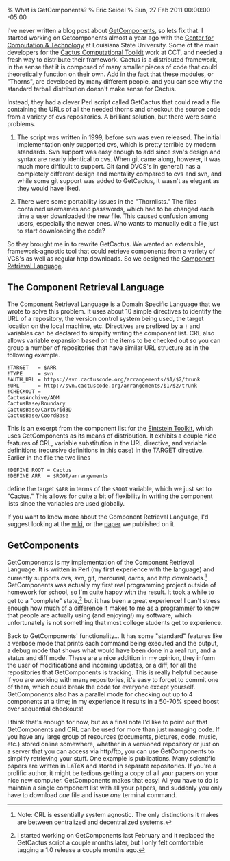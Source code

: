 % What is GetComponents?
% Eric Seidel
% Sun, 27 Feb 2011 00:00:00 -05:00

I've never written a blog post about [GetComponents][gc], so lets fix
that. I started working on Getcomponents almost a year ago with the
[Center for Computation & Technology][cct] at Louisiana State
University. Some of the main developers for the
[Cactus Computational Toolkit][cactus] work at CCT, and needed a fresh
way to distribute their framework. Cactus is a distributed framework,
in the sense that it is composed of many smaller pieces of code that
could theoretically function on their own. Add in the fact that these
modules, or "Thorns", are developed by many different people, and you
can see why the standard tarball distribution doesn't make sense for
Cactus.

[gc]: http://eseidel.org/projects/getcomponents
[cct]: http://cct.lsu.edu
[cactus]: http://cactuscode.org

Instead, they had a clever Perl script called GetCactus that could read a file
containing the URLs of all the needed thorns and checkout the source code from
a variety of cvs repositories. A brilliant solution, but there were some
problems.

1. The script was written in 1999, before svn was even released.
   The initial implementation only supported cvs, which is pretty
   terrible by modern standards. Svn support was easy enough to add since
   svn's design and syntax are nearly identical to cvs. When git came along,
   however, it was much more difficult to support. Git (and DVCS's in general)
   has a completely different design and mentality compared to cvs and svn,
   and while some git support was added to GetCactus, it wasn't as elegant as
   they would have liked.

2. There were some portability issues in the "Thornlists." The files contained
   usernames and passwords, which had to be changed each time a user
   downloaded the new file. This caused confusion among users, especially the
   newer ones. Who wants to manually edit a file just to start downloading the
   code?

So they brought me in to rewrite GetCactus. We wanted an extensible,
framework-agnostic tool that could retrieve components from a variety of
VCS's as well as regular http downloads. So we designed the
[Component Retrieval Language][crl].

[crl]: http://github.com/gridaphobe/crl/wiki/Component-Retrieval-Language

## The Component Retrieval Language

The Component Retrieval Language is a Domain Specific Language that we wrote
to solve this problem. It uses about 10 simple directives to identify the URL
of a repository, the version control system being used, the target location on
the local machine, etc. Directives are prefixed by a `!` and variables can be
declared to simplify writing the component list. CRL also allows variable
expansion based on the items to be checked out so you can group a number of
repositories that have similar URL structure as in the following example.

    !TARGET   = $ARR
    !TYPE     = svn
    !AUTH_URL = https://svn.cactuscode.org/arrangements/$1/$2/trunk
    !URL      = http://svn.cactuscode.org/arrangements/$1/$2/trunk
    !CHECKOUT =
    CactusArchive/ADM
    CactusBase/Boundary
    CactusBase/CartGrid3D
    CactusBase/CoordBase

This is an excerpt from the component list for the [Eintstein Toolkit][et],
which uses GetComponents as its means of distribution. It exhibits a couple
nice features of CRL, variable substitution in the URL directive, and variable
definitions (recursive definitions in this case) in the TARGET directive.
Earlier in the file the two lines

    !DEFINE ROOT = Cactus
    !DEFINE ARR  = $ROOT/arrangements

define the target `$ARR` in terms of the `$ROOT` variable, which we just set to
"Cactus." This allows for quite a bit of flexibility in writing the component
lists since the variables are used globally.

If you want to know more about the Component Retrieval Language, I'd suggest
looking at the [wiki][crl], or the [paper][] we published on it.

[paper]: /download/crl-tg10.pdf
[et]: http://www.einsteintoolkit.org

## GetComponents

GetComponents is my implementation of the Component Retrieval Language. It is
written in Perl (my first experience with the language) and currently supports
cvs, svn, git, mercurial, darcs, and http downloads.[^1] GetComponents was
actually my first real programming project outside of homework for school, so
I'm quite happy with the result. It took a while to get to a "complete"
state,[^2]
but it has been a great experience! I can't stress
enough how much of a difference it makes to me as a programmer to know that
people are actually using (and enjoying!) my software, which unfortunately is not
something that most college students get to experience.

[^1]: Note: CRL is essentially system agnostic. The only distinctions it makes are between centralized and decentralized systems.
[^2]: I started working on GetComponents last February and it replaced the GetCactus script a couple months later, but I only felt comfortable tagging a 1.0 release a couple months ago.

Back to GetComponents' functionality... It has some "standard" features like
a verbose mode that prints each command being executed and the output, a debug mode
that shows what would have been done in a real run, and a status and diff
mode. These are a nice addition in my opinion, they inform the user of
modifications and incoming updates, or a diff, for all the repositories that GetComponents
is tracking. This is really helpful because if you are working with many
repositories, it's easy to forget to commit one of them, which could break the
code for everyone except yourself. GetComponents also has a parallel mode for
checking out up to 4 components at a time; in my experience it results in
a 50-70% speed boost over sequential checkouts!

I think that's enough for now, but as a final note I'd like to point out that
GetComponents and CRL can be used for more than just managing code. If you
have any large group of resources (documents, pictures, code, music, etc.)
stored online somewhere, whether in a versioned repository or just on a server
that you can access via http/ftp, you can use GetComponents to simplify retrieving
your stuff. One example is publications. Many scientific papers are written in LaTeX
and stored in separate repositories. If you're a prolific author, it might be
tedious getting a copy of all your papers on your nice new computer.
GetComponents makes that easy! All you have to do is maintain a single
component list with all your papers, and suddenly you only have to download
*one* file and issue *one* terminal command.

